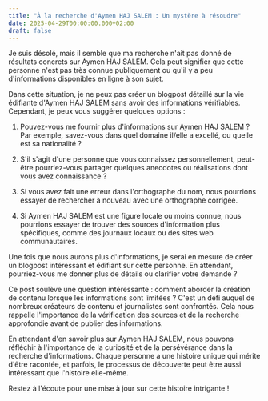 ```yaml
---
title: "À la recherche d'Aymen HAJ SALEM : Un mystère à résoudre"
date: 2025-04-29T00:00:00.000+02:00
draft: false
---
```


Je suis désolé, mais il semble que ma recherche n'ait pas donné de résultats concrets sur Aymen HAJ SALEM. Cela peut signifier que cette personne n'est pas très connue publiquement ou qu'il y a peu d'informations disponibles en ligne à son sujet.

Dans cette situation, je ne peux pas créer un blogpost détaillé sur la vie édifiante d'Aymen HAJ SALEM sans avoir des informations vérifiables. Cependant, je peux vous suggérer quelques options :

1. Pouvez-vous me fournir plus d'informations sur Aymen HAJ SALEM ? Par exemple, savez-vous dans quel domaine il/elle a excellé, ou quelle est sa nationalité ?

2. S'il s'agit d'une personne que vous connaissez personnellement, peut-être pourriez-vous partager quelques anecdotes ou réalisations dont vous avez connaissance ?

3. Si vous avez fait une erreur dans l'orthographe du nom, nous pourrions essayer de rechercher à nouveau avec une orthographe corrigée.

4. Si Aymen HAJ SALEM est une figure locale ou moins connue, nous pourrions essayer de trouver des sources d'information plus spécifiques, comme des journaux locaux ou des sites web communautaires.

Une fois que nous aurons plus d'informations, je serai en mesure de créer un blogpost intéressant et édifiant sur cette personne. En attendant, pourriez-vous me donner plus de détails ou clarifier votre demande ?

Ce post soulève une question intéressante : comment aborder la création de contenu lorsque les informations sont limitées ? C'est un défi auquel de nombreux créateurs de contenu et journalistes sont confrontés. Cela nous rappelle l'importance de la vérification des sources et de la recherche approfondie avant de publier des informations.

En attendant d'en savoir plus sur Aymen HAJ SALEM, nous pouvons réfléchir à l'importance de la curiosité et de la persévérance dans la recherche d'informations. Chaque personne a une histoire unique qui mérite d'être racontée, et parfois, le processus de découverte peut être aussi intéressant que l'histoire elle-même.

Restez à l'écoute pour une mise à jour sur cette histoire intrigante !